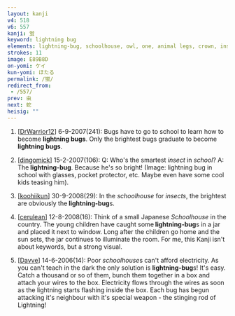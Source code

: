 ```yaml
---
layout: kanji
v4: 518
v6: 557
kanji: 蛍
keyword: lightning bug
elements: lightning-bug, schoolhouse, owl, one, animal legs, crown, insect
strokes: 11
image: E89B8D
on-yomi: ケイ
kun-yomi: ほたる
permalink: /蛍/
redirect_from:
 - /557/
prev: 虫
next: 蛇
heisig: ""
---
```


1) [<a href="http://kanji.koohii.com/profile/DrWarrior12">DrWarrior12</a>] 6-9-2007(241): Bugs have to go to school to learn how to become <strong>lightning bugs</strong>. Only the brightest bugs graduate to become <strong>lightning bugs</strong>.

2) [<a href="http://kanji.koohii.com/profile/dingomick">dingomick</a>] 15-2-2007(106): Q: Who&#039;s the smartest <em>insect</em> in <em>school</em>? A: The<strong> lightning-bug</strong>. Because he&#039;s so bright! (Image: lightning bug in school with glasses, pocket protector, etc. Maybe even have some cool kids teasing him).

3) [<a href="http://kanji.koohii.com/profile/koohiikun">koohiikun</a>] 30-9-2008(29): In the <em>schoolhouse</em> for <em>insects</em>, the brightest are obviously the<strong> lightning-bug</strong>s.

4) [<a href="http://kanji.koohii.com/profile/cerulean">cerulean</a>] 12-8-2008(16): Think of a small Japanese <em>Schoolhouse</em> in the country. The young children have caught some<strong> lightning-bug</strong>s in a jar and placed it next to window. Long after the children go home and the sun sets, the jar continues to illuminate the room. For me, this Kanji isn&#039;t about keywords, but a strong visual.

5) [<a href="http://kanji.koohii.com/profile/Davve">Davve</a>] 14-6-2006(14): Poor <em>schoolhouse</em>s can&#039;t afford electricity. As you can&#039;t teach in the dark the only solution is <strong>lightning-bug</strong>s! It&#039;s easy. Catch a thousand or so of them, bunch them together in a box and attach your wires to the box. Electricity flows through the wires as soon as the lightning starts flashing inside the box. Each bug has begun attacking it&#039;s neighbour with it&#039;s special weapon - the stinging rod of Lightning!

